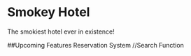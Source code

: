 # Smokey Hotel
The smokiest hotel ever in existence!

##Upcoming Features
Reservation System
//Search Function

